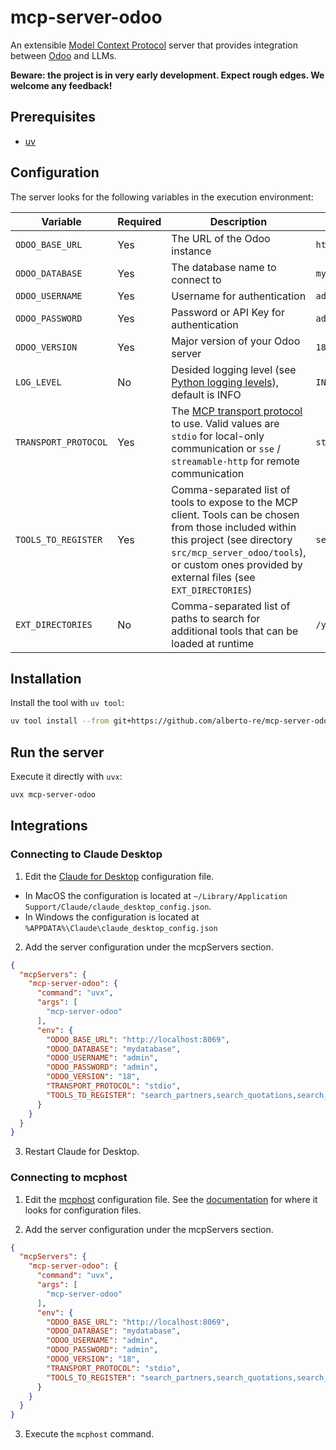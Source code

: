 # mcp-server-odoo

An extensible [Model Context Protocol](https://modelcontextprotocol.io) server that provides integration between [Odoo](https://www.odoo.com) and LLMs.

**Beware: the project is in very early development. Expect rough edges. We welcome any feedback!**

## Prerequisites

- [uv](https://docs.astral.sh/uv/getting-started/installation/)

## Configuration

The server looks for the following variables in the execution environment:

| Variable | Required | Description | Example |
|----------|----------|-------------|---------|
| `ODOO_BASE_URL` | Yes | The URL of the Odoo instance | `http://localhost:8069` |
| `ODOO_DATABASE` | Yes | The database name to connect to | `mydatabase` |
| `ODOO_USERNAME` | Yes | Username for authentication | `admin` |
| `ODOO_PASSWORD` | Yes | Password or API Key for authentication | `admin` |
| `ODOO_VERSION` | Yes | Major version of your Odoo server | `18` |
| `LOG_LEVEL` | No | Desided logging level (see [Python logging levels](https://docs.python.org/3/library/logging.html#logging-levels)), default is INFO | `INFO` |
| `TRANSPORT_PROTOCOL` | Yes | The [MCP transport protocol](https://modelcontextprotocol.io/docs/concepts/transports) to use. Valid values are `stdio` for local-only communication or `sse` / `streamable-http` for remote communication | `stdio` |
| `TOOLS_TO_REGISTER` | Yes | Comma-separated list of tools to expose to the MCP client. Tools can be chosen from those included within this project (see directory `src/mcp_server_odoo/tools`), or custom ones provided by external files (see `EXT_DIRECTORIES`) | `search_partners,search_quotations,search_sales_orders` |
| `EXT_DIRECTORIES` | No | Comma-separated list of paths to search for additional tools that can be loaded at runtime | `/your/custom/path` |

## Installation

Install the tool with `uv tool`:

```sh
uv tool install --from git+https://github.com/alberto-re/mcp-server-odoo mcp-server-odoo
```

## Run the server

Execute it directly with `uvx`:

```sh
uvx mcp-server-odoo
```

## Integrations

### Connecting to Claude Desktop

1. Edit the [Claude for Desktop](https://claude.ai/download) configuration file.
  - In MacOS the configuration is located at `~/Library/Application Support/Claude/claude_desktop_config.json`.
  - In Windows the configuration is located at `%APPDATA%\Claude\claude_desktop_config.json`

2. Add the server configuration under the mcpServers section.

```json
{
  "mcpServers": {
    "mcp-server-odoo": {
      "command": "uvx",
      "args": [
        "mcp-server-odoo"
      ],
      "env": {
        "ODOO_BASE_URL": "http://localhost:8069",
        "ODOO_DATABASE": "mydatabase",
        "ODOO_USERNAME": "admin",
        "ODOO_PASSWORD": "admin",
        "ODOO_VERSION": "18",
        "TRANSPORT_PROTOCOL": "stdio",
        "TOOLS_TO_REGISTER": "search_partners,search_quotations,search_sales_orders"
      }
    }
  }
}
```

3. Restart Claude for Desktop.

### Connecting to mcphost

1. Edit the [mcphost](https://github.com/mark3labs/mcphost) configuration file. See the [documentation](https://github.com/mark3labs/mcphost?tab=readme-ov-file#mcp-server) for where it looks for configuration files.

2. Add the server configuration under the mcpServers section.

```json
{
  "mcpServers": {
    "mcp-server-odoo": {
      "command": "uvx",
      "args": [
        "mcp-server-odoo"
      ],
      "env": {
        "ODOO_BASE_URL": "http://localhost:8069",
        "ODOO_DATABASE": "mydatabase",
        "ODOO_USERNAME": "admin",
        "ODOO_PASSWORD": "admin",
        "ODOO_VERSION": "18",
        "TRANSPORT_PROTOCOL": "stdio",
        "TOOLS_TO_REGISTER": "search_partners,search_quotations,search_sales_orders"
      }
    }
  }
}
```

3. Execute the `mcphost` command.
